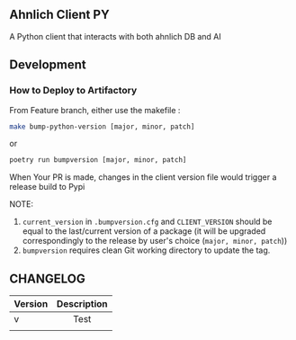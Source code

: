 ## Ahnlich Client PY

A Python client that interacts with both ahnlich DB and AI



## Development


### How to Deploy to Artifactory

From Feature branch, either use the makefile :
```bash
make bump-python-version [major, minor, patch] 
```
or
```bash
poetry run bumpversion [major, minor, patch] 
```

When Your PR is made, changes in the client version file would trigger a release build to Pypi

NOTE:
1. `current_version` in `.bumpversion.cfg` and `CLIENT_VERSION` should be equal to the last/current version of a package (it will be upgraded correspondingly to the release by user's choice (`major, minor, patch`))
2. `bumpversion` requires clean Git working directory to update the tag.





## CHANGELOG

| Version| Description           |
| -------|:-------------:|
| v| Test |
| |       |



